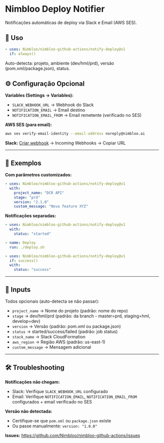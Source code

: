 # Nimbloo Deploy Notifier

Notificações automáticas de deploy via Slack e Email (AWS SES).

## 🚀 Uso

```yaml
- uses: Nimbloo/nimbloo-github-actions/notify-deploy@v1
  if: always()
```

Auto-detecta: projeto, ambiente (dev/hml/prd), versão (pom.xml/package.json), status.

## ⚙️ Configuração Opcional

**Variables (Settings → Variables):**
- `SLACK_WEBHOOK_URL` → Webhook do Slack
- `NOTIFICATION_EMAIL` → Email destino
- `NOTIFICATION_EMAIL_FROM` → Email remetente (verificado no SES)

**AWS SES (para email):**
```bash
aws ses verify-email-identity --email-address noreply@nimbloo.ai
```

**Slack:** [Criar webhook](https://api.slack.com/apps) → Incoming Webhooks → Copiar URL

---

## 📖 Exemplos

**Com parâmetros customizados:**
```yaml
- uses: Nimbloo/nimbloo-github-actions/notify-deploy@v1
  with:
    project_name: "DCR API"
    stage: "prd"
    version: "2.1.0"
    custom_message: "Nova feature XYZ"
```

**Notificações separadas:**
```yaml
- uses: Nimbloo/nimbloo-github-actions/notify-deploy@v1
  with:
    status: "started"

- name: Deploy
  run: ./deploy.sh

- uses: Nimbloo/nimbloo-github-actions/notify-deploy@v1
  if: success()
  with:
    status: "success"
```

---

## 🎨 Inputs

Todos opcionais (auto-detecta se não passar):

- `project_name` → Nome do projeto (padrão: nome do repo)
- `stage` → dev/hml/prd (padrão: da branch - master=prd, staging=hml, develop=dev)
- `version` → Versão (padrão: pom.xml ou package.json)
- `status` → started/success/failed (padrão: job status)
- `stack_name` → Stack CloudFormation
- `aws_region` → Região AWS (padrão: us-east-1)
- `custom_message` → Mensagem adicional

---

## 🛠️ Troubleshooting

**Notificações não chegam:**
- Slack: Verifique `SLACK_WEBHOOK_URL` configurado
- Email: Verifique `NOTIFICATION_EMAIL`, `NOTIFICATION_EMAIL_FROM` configurados + email verificado no SES

**Versão não detectada:**
- Certifique-se que `pom.xml` ou `package.json` existe
- Ou passe manualmente: `version: "1.0.0"`

**Issues:** https://github.com/Nimbloo/nimbloo-github-actions/issues
